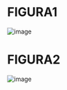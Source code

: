# FIGURA1
![image](https://github.com/user-attachments/assets/8fd5049a-0797-4752-a8ab-5fb0b4f23a74)

# FIGURA2
![image](https://github.com/user-attachments/assets/06a9d37e-60fb-4ab0-a8bc-ca041c8324c6)

